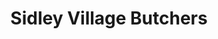 ---
title: "Sidley Village Butchers"
url: /bexhill-on-sea/sidley-village-butchers/
shop: Metzgerei
---